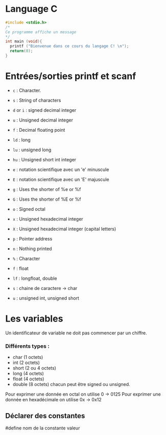 # Language C
```C
#include <stdio.h>
/*
Ce programme affiche un message
*/
int main (void){
  printf ("Bienvenue dans ce cours du langage C! \n");
  return(0);
} 
```

# Entrées/sorties printf et scanf
- `c` : Character.
- `s` : String of characters

- `d` or `i` : signed decimal integer
- `u` : Unsigned decimal integer
- `f` : Decimal floating point
- `ld` : long
- `lu` : unsigned long 
- `hu` : Unsigned short int integer

- `e` : notation scientifique avec un 'e' minuscule
- `E` : notation scientifique avec un 'E' majuscule
- `g` : Uses the shorter of %e or %f
- `G` : Uses the shorter of %E or %f

- `o` : Signed octal
- `x` : Unsigned hexadecimal integer
- `X` : Unsigned hexadecimal integer (capital letters)
- `p` : Pointer address
- `n` : Nothing printed
- `%` : Character

- `f` : float
- `lf` : longfloat, double
- `s` : chaine de caractere -> char
- `u` : unsigned int, unsigned short

# Les variables
Un identificateur de variable ne doit pas commencer par un chiffre.
### Différents types :
- char (1 octets)
- int (2 octets)
- short (2 ou 4 octets)
- long (4 octets)
- float (4 octets)
- double (8 octets)
chacun peut être signed ou unsigned.

Pour exprimer une donnée en octal on utilise 0 -> 0125
Pour exprimer une donnée en hexadécimale on utilise 0x -> 0x12

## Déclarer des constantes
#define nom de la constante valeur
